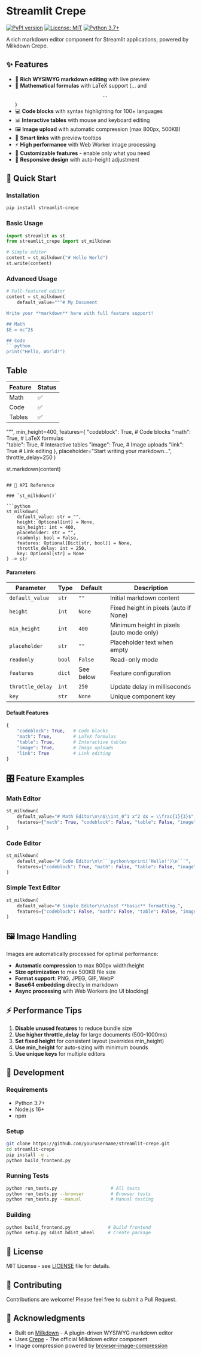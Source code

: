 # Streamlit Crepe

[![PyPI version](https://badge.fury.io/py/streamlit-crepe.svg)](https://badge.fury.io/py/streamlit-crepe)
[![License: MIT](https://img.shields.io/badge/License-MIT-yellow.svg)](https://opensource.org/licenses/MIT)
[![Python 3.7+](https://img.shields.io/badge/python-3.7+-blue.svg)](https://www.python.org/downloads/)

A rich markdown editor component for Streamlit applications, powered by Milkdown Crepe.

## ✨ Features

- 📝 **Rich WYSIWYG markdown editing** with live preview
- 🧮 **Mathematical formulas** with LaTeX support ($...$ and $$...$$)
- 💻 **Code blocks** with syntax highlighting for 100+ languages
- 📊 **Interactive tables** with mouse and keyboard editing
- 🖼️ **Image upload** with automatic compression (max 800px, 500KB)
- 🔗 **Smart links** with preview tooltips
- ⚡ **High performance** with Web Worker image processing
- 🎨 **Customizable features** - enable only what you need
- 📱 **Responsive design** with auto-height adjustment

## 🚀 Quick Start

### Installation

```bash
pip install streamlit-crepe
```

### Basic Usage

```python
import streamlit as st
from streamlit_crepe import st_milkdown

# Simple editor
content = st_milkdown("# Hello World")
st.write(content)
```

### Advanced Usage

```python
# Full-featured editor
content = st_milkdown(
    default_value="""# My Document

Write your **markdown** here with full feature support!

## Math
$E = mc^2$

## Code
```python
print("Hello, World!")
```

## Table
| Feature | Status |
|---------|--------|
| Math    | ✅     |
| Code    | ✅     |
| Tables  | ✅     |
""",
    min_height=400,
    features={
        "codeblock": True,  # Code blocks
        "math": True,       # LaTeX formulas  
        "table": True,      # Interactive tables
        "image": True,      # Image uploads
        "link": True        # Link editing
    },
    placeholder="Start writing your markdown...",
    throttle_delay=250
)

st.markdown(content)
```

## 📖 API Reference

### `st_milkdown()`

```python
st_milkdown(
    default_value: str = "",
    height: Optional[int] = None,
    min_height: int = 400,
    placeholder: str = "",
    readonly: bool = False,
    features: Optional[Dict[str, bool]] = None,
    throttle_delay: int = 250,
    key: Optional[str] = None
) -> str
```

#### Parameters

| Parameter | Type | Default | Description |
|-----------|------|---------|-------------|
| `default_value` | `str` | `""` | Initial markdown content |
| `height` | `int` | `None` | Fixed height in pixels (auto if None) |
| `min_height` | `int` | `400` | Minimum height in pixels (auto mode only) |
| `placeholder` | `str` | `""` | Placeholder text when empty |
| `readonly` | `bool` | `False` | Read-only mode |
| `features` | `dict` | See below | Feature configuration |
| `throttle_delay` | `int` | `250` | Update delay in milliseconds |
| `key` | `str` | `None` | Unique component key |

#### Default Features

```python
{
    "codeblock": True,   # Code blocks
    "math": True,        # LaTeX formulas
    "table": True,       # Interactive tables
    "image": True,       # Image uploads
    "link": True         # Link editing
}
```

## 🎛️ Feature Examples

### Math Editor
```python
st_milkdown(
    default_value="# Math Editor\n\n$\\int_0^1 x^2 dx = \\frac{1}{3}$",
    features={"math": True, "codeblock": False, "table": False, "image": False, "link": False}
)
```

### Code Editor
```python
st_milkdown(
    default_value="# Code Editor\n\n```python\nprint('Hello!')\n```",
    features={"codeblock": True, "math": False, "table": False, "image": False, "link": False}
)
```

### Simple Text Editor
```python
st_milkdown(
    default_value="# Simple Editor\n\nJust **basic** formatting.",
    features={"codeblock": False, "math": False, "table": False, "image": False, "link": True}
)
```

## 🖼️ Image Handling

Images are automatically processed for optimal performance:

- **Automatic compression** to max 800px width/height
- **Size optimization** to max 500KB file size
- **Format support**: PNG, JPEG, GIF, WebP
- **Base64 embedding** directly in markdown
- **Async processing** with Web Workers (no UI blocking)

## ⚡ Performance Tips

1. **Disable unused features** to reduce bundle size
2. **Use higher throttle_delay** for large documents (500-1000ms)
3. **Set fixed height** for consistent layout (overrides min_height)
4. **Use min_height** for auto-sizing with minimum bounds
5. **Use unique keys** for multiple editors

## 🔧 Development

### Requirements

- Python 3.7+
- Node.js 16+
- npm

### Setup

```bash
git clone https://github.com/yourusername/streamlit-crepe.git
cd streamlit-crepe
pip install -e .
python build_frontend.py
```

### Running Tests

```bash
python run_tests.py                    # All tests
python run_tests.py --browser          # Browser tests
python run_tests.py --manual           # Manual testing
```

### Building

```bash
python build_frontend.py              # Build frontend
python setup.py sdist bdist_wheel     # Create package
```

## 📄 License

MIT License - see [LICENSE](LICENSE) file for details.

## 🤝 Contributing

Contributions are welcome! Please feel free to submit a Pull Request.

## 🙏 Acknowledgments

- Built on [Milkdown](https://milkdown.dev/) - A plugin-driven WYSIWYG markdown editor
- Uses [Crepe](https://github.com/Milkdown/crepe) - The official Milkdown editor component
- Image compression powered by [browser-image-compression](https://github.com/Donaldcwl/browser-image-compression)

